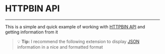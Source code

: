# HTTPBIN API
---
This is a simple and quick example of working with [HTTPBIN API](https://httpbin.org/#/Images/get_image) and getting information from it 


> :bulb: **Tip:** I recommend the following extension to display [JSON](https://chrome.google.com/webstore/detail/json-viewer-pro/eifflpmocdbdmepbjaopkkhbfmdgijcc/related) information in a nice and formatted format


